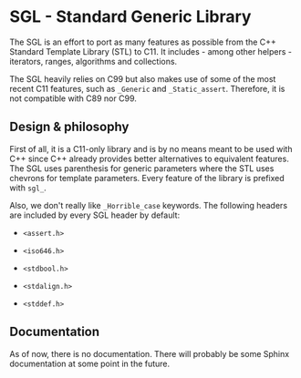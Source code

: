 SGL - Standard Generic Library
===

The SGL is an effort to port as many features as possible from the C++ Standard
Template Library (STL) to C11. It includes - among other helpers - iterators,
ranges, algorithms and collections.

The SGL heavily relies on C99 but also makes use of some of the most recent C11
features, such as `_Generic` and `_Static_assert`. Therefore, it is not compatible
with C89 nor C99.

Design & philosophy
---

First of all, it is a C11-only library and is by no means meant to be used with
C++ since C++ already provides better alternatives to equivalent features. The SGL
uses parenthesis for generic parameters where the STL uses chevrons for template
parameters. Every feature of the library is prefixed with `sgl_`.

Also, we don't really like `_Horrible_case` keywords. The following headers are
included by every SGL header by default:

* `<assert.h>`

* `<iso646.h>`

* `<stdbool.h>`

* `<stdalign.h>`

* `<stddef.h>`

Documentation
---

As of now, there is no documentation. There will probably be some Sphinx documentation
at some point in the future.
